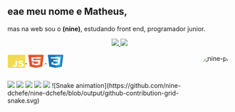 ## eae meu nome e Matheus, 
mas na web sou o <strong>(nine)</strong>, estudando front end, programador junior.
<div align="center">
  <a href="https://github.com/nine-dchefe">
  <img height="180em" src="https://github-readme-stats.vercel.app/api?username=nine-dchefe&show_icons=true&theme=white&include_all_commits=true&count_private=true"/>
  <img height="180em" src="https://github-readme-stats.vercel.app/api/top-langs/?username=nine-dchefe&layout=compact&langs_count=7&theme=white"/>

</div>
<div style="display: inline_block"><br>
  <img align="center" alt="nine-Js" height="30" width="40" src="https://raw.githubusercontent.com/devicons/devicon/master/icons/javascript/javascript-plain.svg">
  <img align="center" alt="nine-HTML" height="30" width="40" src="https://raw.githubusercontent.com/devicons/devicon/master/icons/html5/html5-original.svg">
  <img align="center" alt="nine-CSS" height="30" width="40" src="https://raw.githubusercontent.com/devicons/devicon/master/icons/css3/css3-original.svg">
  <img align="right" alt="nine-pic" height="120" style="border-radius:60px;" src="https://encrypted-tbn0.gstatic.com/images?q=tbn:ANd9GcROKFY_fN3DO1RZ0mMYmehFhYmQQzdCWZ6B3g&usqp=CAU">
  
##
 
<div> 
  <a href="https://www.instagram.com/n9nedoforro/" target="_blank"><img src="https://img.shields.io/badge/-Instagram-%23E4405F?style=for-the-badge&logo=instagram&logoColor=white" target="_blank"></a>
 	<a href="https://www.twitch.tv/nine_dchefe" target="_blank"><img src="https://img.shields.io/badge/Twitch-9146FF?style=for-the-badge&logo=twitch&logoColor=white" target="_blank"></a>
 <a href="" target="_blank"><img src="https://img.shields.io/badge/Discord-7289DA?style=for-the-badge&logo=discord&logoColor=white" target="_blank"></a> 
  <a href = "mailto: ninedoforro@gmail.com"><img src="https://img.shields.io/badge/-Gmail-%23333?style=for-the-badge&logo=gmail&logoColor=white" target="_blank"></a>
  <a href="" target="_blank"><img src="https://img.shields.io/badge/-LinkedIn-%230077B5?style=for-the-badge&logo=linkedin&logoColor=white" target="_blank"></a> 
   ![Snake animation](https://github.com/nine-dchefe/nine-dchefe/blob/output/github-contribution-grid-snake.svg)
 </div>
